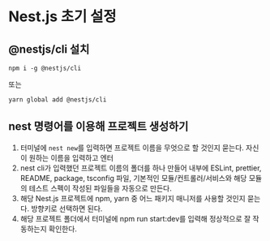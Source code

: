# Nest.js 초기 설정

## @nestjs/cli 설치

```
npm i -g @nestjs/cli
```

또는

```
yarn global add @nestjs/cli
```

## nest 명령어를 이용해 프로젝트 생성하기

1. 터미널에 `nest new`를 입력하면 프로젝트 이름을 무엇으로 할 것인지 묻는다. 자신이 원하는 이름을 입력하고 엔터
2. nest cli가 입력했던 프로젝트 이름의 폴더를 하나 만들어 내부에 ESLint, prettier, README, package, tsconfig 파일, 기본적인 모듈/컨트롤러/서비스와 해당 모듈의 테스트 스펙이 작성된 파일들을 자동으로 만든다.
3. 해당 Nest.js 프로젝트에 npm, yarn 중 어느 패키지 매니저를 사용할 것인지 묻는다. 방향키로 선택하면 된다.
4. 해당 프로젝트 폴더에서 터미널에 npm run start:dev를 입력해 정상적으로 잘 작동하는지 확인한다.
